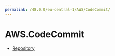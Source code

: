 ```yaml
---
permalink: /48.0.0/eu-central-1/AWS/CodeCommit/
---
```


# AWS.CodeCommit



* [Repository](Repository.md)